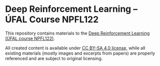 # Deep Reinforcement Learning – ÚFAL Course NPFL122

This repository contains materials to the
[Deep Reinforcement Learning (ÚFAL course NPFL122)](http://ufal.mff.cuni.cz/courses/npfl122).

All created content is available under
[CC BY-SA 4.0 license](https://creativecommons.org/licenses/by-sa/4.0/),
while all existing materials (mostly images and excerpts from papers) are
properly referenced and are subject to original licensing.
